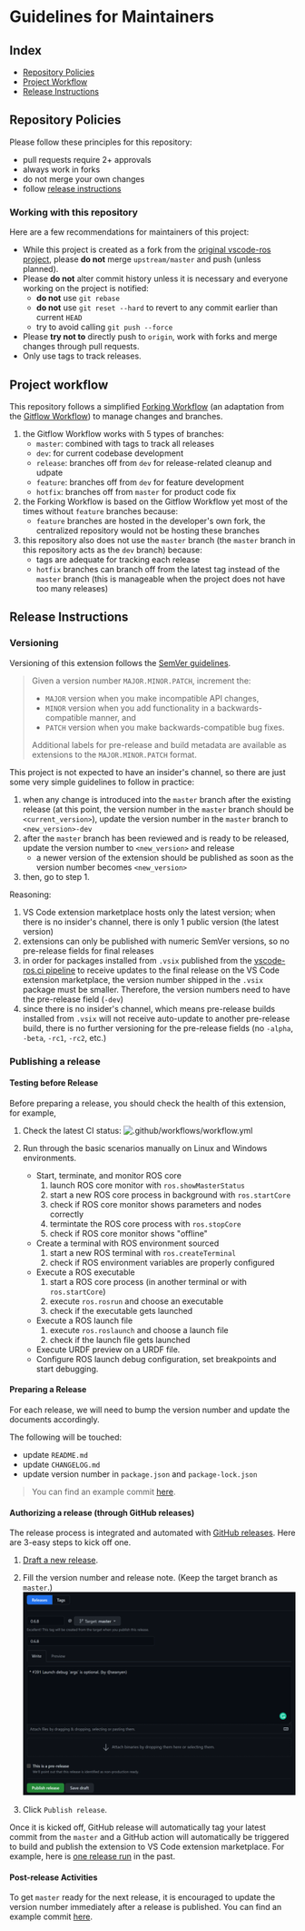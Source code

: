 # Guidelines for Maintainers

## Index

- [Repository Policies](#repository-policies)
- [Project Workflow](#project-workflow)
- [Release Instructions](#release-instructions)

## Repository Policies

Please follow these principles for this repository:

- pull requests require 2+ approvals
- always work in forks
- do not merge your own changes
- follow [release instructions](#release-instructions)

### Working with this repository

Here are a few recommendations for maintainers of this project:

- While this project is created as a fork from the [original vscode-ros project][ajshort_vscode-ros], please **do not** merge `upstream/master` and push (unless planned).
- Please **do not** alter commit history unless it is necessary and everyone working on the project is notified:
    - **do not** use `git rebase`
    - **do not** use `git reset --hard` to revert to any commit earlier than current `HEAD`
    - try to avoid calling `git push --force`
- Please **try not to** directly push to `origin`, work with forks and merge changes through pull requests.
- Only use tags to track releases.

## Project workflow

This repository follows a simplified [Forking Workflow][forking_workflow] (an adaptation from the [Gitflow Workflow][gitflow_workflow]) to manage changes and branches.

1. the Gitflow Workflow works with 5 types of branches:
    - `master`: combined with tags to track all releases
    - `dev`: for current codebase development
    - `release`: branches off from `dev` for release-related cleanup and udpate
    - `feature`: branches off from `dev` for feature development
    - `hotfix`: branches off from `master` for product code fix
2. the Forking Workflow is based on the Gitflow Workflow yet most of the times without `feature` branches because:
    - `feature` branches are hosted in the developer's own fork, the centralized repository would not be hosting these branches
3. this repository also does not use the `master` branch (the `master` branch in this repository acts as the `dev` branch) because:
    - tags are adequate for tracking each release
    - `hotfix` branches can branch off from the latest tag instead of the `master` branch (this is manageable when the project does not have too many releases)

## Release Instructions

### Versioning

Versioning of this extension follows the [SemVer guidelines][semver_guidelines].

> Given a version number `MAJOR.MINOR.PATCH`, increment the:
>
> - `MAJOR` version when you make incompatible API changes,
> - `MINOR` version when you add functionality in a backwards-compatible manner, and
> - `PATCH` version when you make backwards-compatible bug fixes.
>
> Additional labels for pre-release and build metadata are available as extensions to the `MAJOR.MINOR.PATCH` format.

This project is not expected to have an insider's channel, so there are just some very simple guidelines to follow in practice:

1. when any change is introduced into the `master` branch after the existing release (at this point, the version number in the `master` branch should be `<current_version>`), update the version number in the `master` branch to `<new_version>-dev`
2. after the `master` branch has been reviewed and is ready to be released, update the version number to `<new_version>` and release
    - a newer version of the extension should be published as soon as the version number becomes `<new_version>`
3. then, go to step 1.

Reasoning:

1. VS Code extension marketplace hosts only the latest version; when there is no insider's channel, there is only 1 public version (the latest version)
2. extensions can only be published with numeric SemVer versions, so no pre-release fields for final releases
3. in order for packages installed from `.vsix` published from the [vscode-ros.ci pipeline][vscode-ros.ci] to receive updates to the final release on the VS Code extension marketplace, the version number shipped in the `.vsix` package must be smaller. Therefore, the version numbers need to have the pre-release field (`-dev`)
4. since there is no insider's channel, which means pre-release builds installed from `.vsix` will not receive auto-update to another pre-release build, there is no further versioning for the pre-release fields (no `-alpha`, `-beta`, `-rc1`, `-rc2`, etc.)

### Publishing a release

#### Testing before Release

Before preparing a release, you should check the health of this extension, for example,

1. Check the latest CI status:
   ![.github/workflows/workflow.yml](https://github.com/ranchhandrobotics/rde-ros-2/workflows/.github/workflows/workflow.yml/badge.svg?event=push)

2. Run through the basic scenarios manually on Linux and Windows environments.
    - Start, terminate, and monitor ROS core
        1. launch ROS core monitor with `ros.showMasterStatus`
        2. start a new ROS core process in background with `ros.startCore`
        3. check if ROS core monitor shows parameters and nodes correctly
        4. termintate the ROS core process with `ros.stopCore`
        5. check if ROS core monitor shows "offline"
    - Create a terminal with ROS environment sourced
        1. start a new ROS terminal with `ros.createTerminal`
        2. check if ROS environment variables are properly configured
    - Execute a ROS executable
        1. start a ROS core process (in another terminal or with `ros.startCore`)
        2. execute `ros.rosrun` and choose an executable
        3. check if the executable gets launched
    - Execute a ROS launch file
        1. execute `ros.roslaunch` and choose a launch file
        2. check if the launch file gets launched
    - Execute URDF preview on a URDF file.
    - Configure ROS launch debug configuration, set breakpoints and start debugging.

#### Preparing a Release

For each release, we will need to bump the version number and update the documents accordingly.

The following will be touched:

- update `README.md`
- update `CHANGELOG.md`
- update version number in `package.json` and `package-lock.json`

> You can find an example commit [here](https://github.com/ranchhandrobotics/rde-ros-2/commit/3091180d319d2ca87736cd50c1293dd26151a0b8).

#### Authorizing a release (through GitHub releases)

The release process is integrated and automated with [GitHub releases](https://docs.github.com/en/github/administering-a-repository/about-releases). Here are 3-easy steps to kick off one.

1. [Draft a new release](https://github.com/ranchhandrobotics/rde-ros-2/releases/new).

2. Fill the version number and release note. (Keep the target branch as `master`.)
   ![](/docs/assets/draft-release.png)

3. Click `Publish release`.

Once it is kicked off, GitHub release will automatically tag your latest commit from the `master` and a GitHub action will automatically be triggered to build and publish the extension to VS Code extension marketplace. For example, here is [one release run](https://github.com/ranchhandrobotics/rde-ros-2/actions/runs/580197093) in the past.

#### Post-release Activities

To get `master` ready for the next release, it is encouraged to update the version number immediately after a release is published. You can find an example commit [here](https://github.com/ranchhandrobotics/rde-ros-2/commit/3fd13ba1def4f0eee3a0fc9e0e58db7558e119a3).


<!-- link to external sites -->
[ajshort_vscode-ros]: https://github.com/ajshort/vscode-ros
[forking_workflow]: https://www.atlassian.com/git/tutorials/comparing-workflows/forking-workflow
[git_tagging]: https://git-scm.com/book/en/v2/Git-Basics-Tagging
[gitflow_workflow]: https://www.atlassian.com/git/tutorials/comparing-workflows/gitflow-workflow
[semver_guidelines]: https://semver.org/#semantic-versioning-specification-semver
[vscode-ros.ci]: https://github.com/ranchhandrobotics/rde-ros-2/actions
